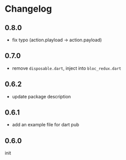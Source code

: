 # Changelog

## 0.8.0

- fix typo (action.playload -> action.payload)

## 0.7.0

- remove `disposable.dart`, inject into `bloc_redux.dart`

## 0.6.2

- update package description

## 0.6.1

- add an example file for dart pub

## 0.6.0

init
